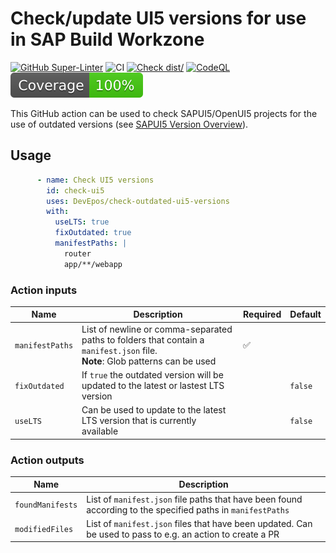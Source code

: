 # Check/update UI5 versions for use in SAP Build Workzone

[![GitHub Super-Linter](https://github.com/actions/typescript-action/actions/workflows/linter.yml/badge.svg)](https://github.com/super-linter/super-linter)
![CI](https://github.com/actions/typescript-action/actions/workflows/ci.yml/badge.svg)
[![Check dist/](https://github.com/actions/typescript-action/actions/workflows/check-dist.yml/badge.svg)](https://github.com/actions/typescript-action/actions/workflows/check-dist.yml)
[![CodeQL](https://github.com/actions/typescript-action/actions/workflows/codeql-analysis.yml/badge.svg)](https://github.com/actions/typescript-action/actions/workflows/codeql-analysis.yml)
[![Coverage](./badges/coverage.svg)](./badges/coverage.svg)

This GitHub action can be used to check SAPUI5/OpenUI5 projects for the use of outdated versions (see [SAPUI5 Version Overview](https://ui5.sap.com/versionoverview.html)).

## Usage

```yaml
      - name: Check UI5 versions
        id: check-ui5
        uses: DevEpos/check-outdated-ui5-versions
        with:
          useLTS: true
          fixOutdated: true
          manifestPaths: |
            router
            app/**/webapp
```

### Action inputs

| Name            | Description                                                                                                                        | Required | Default |
| --------------- | ---------------------------------------------------------------------------------------------------------------------------------- | -------- | ------- |
| `manifestPaths` | List of newline or comma-separated paths to folders that contain a `manifest.json` file. <br/> **Note**: Glob patterns can be used | ✅        |         |
| `fixOutdated`   | If `true` the outdated version will be updated to the latest or lastest LTS version                                                |          | `false` |
| `useLTS`        | Can be used to update to the latest LTS version that is currently available                                                        |          | `false` |

### Action outputs

| Name             | Description                                                                                                 |
| ---------------- | ----------------------------------------------------------------------------------------------------------- |
| `foundManifests` | List of `manifest.json` file paths that have been found according to the specified paths in `manifestPaths` |
| `modifiedFiles`  | List of `manifest.json` files that have been updated. Can be used to pass to e.g. an action to create a PR  |
